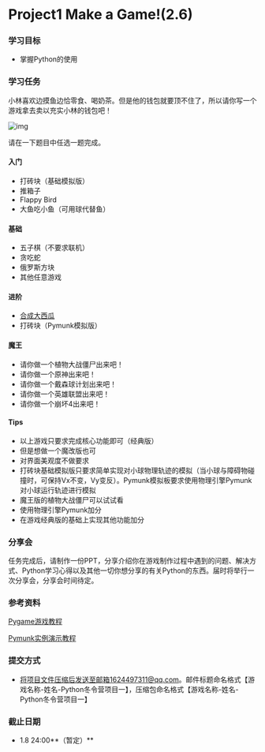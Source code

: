# Project1 Make a Game!(2.6)

### 学习目标

- 掌握Python的使用



### 学习任务

小林喜欢边摸鱼边恰零食、喝奶茶。但是他的钱包就要顶不住了，所以请你写一个游戏拿去卖以充实小林的钱包吧！

![img](file:///C:\Users\3927\AppData\Roaming\Tencent\TIM\Temp\~MLF1}E3RXIS_3O3WA@B3KQ.jpg)

请在一下题目中任选一题完成。

#### 入门

- 打砖块（基础模拟版）
- 推箱子
- Flappy Bird
- 大鱼吃小鱼（可用球代替鱼）

#### 基础

- 五子棋（不要求联机）
- 贪吃蛇
- 俄罗斯方块
- 其他任意游戏

#### 进阶

- [合成大西瓜](http://g.vsane.com/game/552/)
- 打砖块（Pymunk模拟版）

#### 魔王

- 请你做一个植物大战僵尸出来吧！
- 请你做一个原神出来吧！
- 请你做一个戴森球计划出来吧！
- 请你做一个英雄联盟出来吧！
- 请你做一个崩坏4出来吧！

#### Tips

- 以上游戏只要求完成核心功能即可（经典版）
- 但是想做一个魔改版也可
- 对界面美观度不做要求
- 打砖块基础模拟版只要求简单实现对小球物理轨迹的模拟（当小球与障碍物碰撞时，可保持Vx不变，Vy变反）。Pymunk模拟板要求使用物理引擎Pymunk对小球运行轨迹进行模拟
- 魔王版的植物大战僵尸可以试试看
- 使用物理引擎Pymunk加分
- 在游戏经典版的基础上实现其他功能加分



### 分享会

任务完成后，请制作一份PPT，分享介绍你在游戏制作过程中遇到的问题、解决方式、Python学习心得以及其他一切你想分享的有关Python的东西。届时将举行一次分享会，分享会时间待定。



### 参考资料

[Pygame游戏教程](https://blog.csdn.net/qq_37963615/article/details/99590112)

[Pymunk实例演示教程](https://www.lixingqiu.com/2019/03/27/%E8%87%AA%E7%94%B1%E8%90%BD%E4%BD%93%E5%B0%8F%E7%90%83_pymunk%E6%BB%91%E5%8A%A8%E5%92%8C%E9%93%B0%E6%8E%A5%E6%BC%94%E7%A4%BA%E6%95%99%E7%A8%8B/)



### 提交方式

- 将项目文件压缩后发送至邮箱1624497311@qq.com。邮件标题命名格式【游戏名称-姓名-Python冬令营项目一】，压缩包命名格式【游戏名称-姓名-Python冬令营项目一】



### 截止日期

- 1.8 24:00**（暂定）**